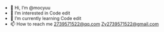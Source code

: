 - 👋 Hi, I’m @mocyuu
- 👀 I’m interested in Code edit
- 🌱 I’m currently learning Code edit
- 📫 How to reach me 2739571522@qq.com
                     Zy2739571522@gmail.com

<!---
mocyuu/mocyuu is a ✨ special ✨ repository because its `README.md` (this file) appears on your GitHub profile.
You can click the Preview link to take a look at your changes.
--->
